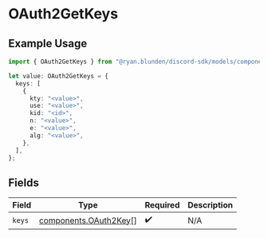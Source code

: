 # OAuth2GetKeys

## Example Usage

```typescript
import { OAuth2GetKeys } from "@ryan.blunden/discord-sdk/models/components";

let value: OAuth2GetKeys = {
  keys: [
    {
      kty: "<value>",
      use: "<value>",
      kid: "<id>",
      n: "<value>",
      e: "<value>",
      alg: "<value>",
    },
  ],
};
```

## Fields

| Field                                                          | Type                                                           | Required                                                       | Description                                                    |
| -------------------------------------------------------------- | -------------------------------------------------------------- | -------------------------------------------------------------- | -------------------------------------------------------------- |
| `keys`                                                         | [components.OAuth2Key](../../models/components/oauth2key.md)[] | :heavy_check_mark:                                             | N/A                                                            |